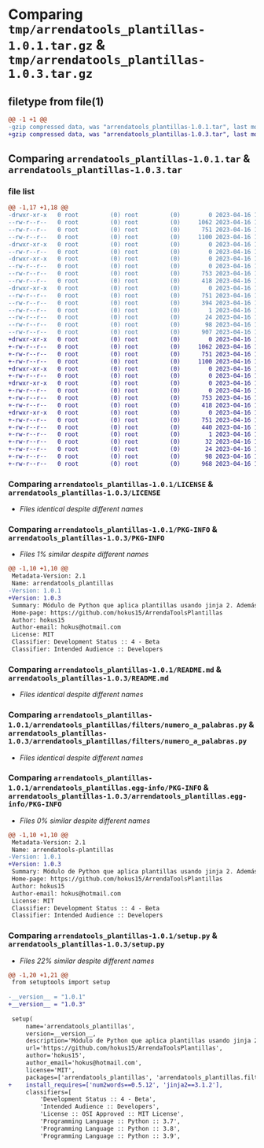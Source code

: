 # Comparing `tmp/arrendatools_plantillas-1.0.1.tar.gz` & `tmp/arrendatools_plantillas-1.0.3.tar.gz`

## filetype from file(1)

```diff
@@ -1 +1 @@
-gzip compressed data, was "arrendatools_plantillas-1.0.1.tar", last modified: Sun Apr 16 10:52:09 2023, max compression
+gzip compressed data, was "arrendatools_plantillas-1.0.3.tar", last modified: Sun Apr 16 11:28:46 2023, max compression
```

## Comparing `arrendatools_plantillas-1.0.1.tar` & `arrendatools_plantillas-1.0.3.tar`

### file list

```diff
@@ -1,17 +1,18 @@
-drwxr-xr-x   0 root         (0) root         (0)        0 2023-04-16 10:52:09.799722 arrendatools_plantillas-1.0.1/
--rw-r--r--   0 root         (0) root         (0)     1062 2023-04-16 10:52:07.000000 arrendatools_plantillas-1.0.1/LICENSE
--rw-r--r--   0 root         (0) root         (0)      751 2023-04-16 10:52:09.799722 arrendatools_plantillas-1.0.1/PKG-INFO
--rw-r--r--   0 root         (0) root         (0)     1100 2023-04-16 10:52:07.000000 arrendatools_plantillas-1.0.1/README.md
-drwxr-xr-x   0 root         (0) root         (0)        0 2023-04-16 10:52:09.799722 arrendatools_plantillas-1.0.1/arrendatools_plantillas/
--rw-r--r--   0 root         (0) root         (0)        0 2023-04-16 10:52:07.000000 arrendatools_plantillas-1.0.1/arrendatools_plantillas/__init__.py
-drwxr-xr-x   0 root         (0) root         (0)        0 2023-04-16 10:52:09.799722 arrendatools_plantillas-1.0.1/arrendatools_plantillas/filters/
--rw-r--r--   0 root         (0) root         (0)        0 2023-04-16 10:52:07.000000 arrendatools_plantillas-1.0.1/arrendatools_plantillas/filters/__init__.py
--rw-r--r--   0 root         (0) root         (0)      753 2023-04-16 10:52:07.000000 arrendatools_plantillas-1.0.1/arrendatools_plantillas/filters/numero_a_palabras.py
--rw-r--r--   0 root         (0) root         (0)      418 2023-04-16 10:52:07.000000 arrendatools_plantillas-1.0.1/arrendatools_plantillas/plantilla.py
-drwxr-xr-x   0 root         (0) root         (0)        0 2023-04-16 10:52:09.799722 arrendatools_plantillas-1.0.1/arrendatools_plantillas.egg-info/
--rw-r--r--   0 root         (0) root         (0)      751 2023-04-16 10:52:09.000000 arrendatools_plantillas-1.0.1/arrendatools_plantillas.egg-info/PKG-INFO
--rw-r--r--   0 root         (0) root         (0)      394 2023-04-16 10:52:09.000000 arrendatools_plantillas-1.0.1/arrendatools_plantillas.egg-info/SOURCES.txt
--rw-r--r--   0 root         (0) root         (0)        1 2023-04-16 10:52:09.000000 arrendatools_plantillas-1.0.1/arrendatools_plantillas.egg-info/dependency_links.txt
--rw-r--r--   0 root         (0) root         (0)       24 2023-04-16 10:52:09.000000 arrendatools_plantillas-1.0.1/arrendatools_plantillas.egg-info/top_level.txt
--rw-r--r--   0 root         (0) root         (0)       98 2023-04-16 10:52:09.799722 arrendatools_plantillas-1.0.1/setup.cfg
--rw-r--r--   0 root         (0) root         (0)      907 2023-04-16 10:52:08.000000 arrendatools_plantillas-1.0.1/setup.py
+drwxr-xr-x   0 root         (0) root         (0)        0 2023-04-16 11:28:46.203742 arrendatools_plantillas-1.0.3/
+-rw-r--r--   0 root         (0) root         (0)     1062 2023-04-16 11:28:43.000000 arrendatools_plantillas-1.0.3/LICENSE
+-rw-r--r--   0 root         (0) root         (0)      751 2023-04-16 11:28:46.203742 arrendatools_plantillas-1.0.3/PKG-INFO
+-rw-r--r--   0 root         (0) root         (0)     1100 2023-04-16 11:28:43.000000 arrendatools_plantillas-1.0.3/README.md
+drwxr-xr-x   0 root         (0) root         (0)        0 2023-04-16 11:28:46.203742 arrendatools_plantillas-1.0.3/arrendatools_plantillas/
+-rw-r--r--   0 root         (0) root         (0)        0 2023-04-16 11:28:43.000000 arrendatools_plantillas-1.0.3/arrendatools_plantillas/__init__.py
+drwxr-xr-x   0 root         (0) root         (0)        0 2023-04-16 11:28:46.203742 arrendatools_plantillas-1.0.3/arrendatools_plantillas/filters/
+-rw-r--r--   0 root         (0) root         (0)        0 2023-04-16 11:28:43.000000 arrendatools_plantillas-1.0.3/arrendatools_plantillas/filters/__init__.py
+-rw-r--r--   0 root         (0) root         (0)      753 2023-04-16 11:28:43.000000 arrendatools_plantillas-1.0.3/arrendatools_plantillas/filters/numero_a_palabras.py
+-rw-r--r--   0 root         (0) root         (0)      418 2023-04-16 11:28:43.000000 arrendatools_plantillas-1.0.3/arrendatools_plantillas/plantilla.py
+drwxr-xr-x   0 root         (0) root         (0)        0 2023-04-16 11:28:46.203742 arrendatools_plantillas-1.0.3/arrendatools_plantillas.egg-info/
+-rw-r--r--   0 root         (0) root         (0)      751 2023-04-16 11:28:46.000000 arrendatools_plantillas-1.0.3/arrendatools_plantillas.egg-info/PKG-INFO
+-rw-r--r--   0 root         (0) root         (0)      440 2023-04-16 11:28:46.000000 arrendatools_plantillas-1.0.3/arrendatools_plantillas.egg-info/SOURCES.txt
+-rw-r--r--   0 root         (0) root         (0)        1 2023-04-16 11:28:46.000000 arrendatools_plantillas-1.0.3/arrendatools_plantillas.egg-info/dependency_links.txt
+-rw-r--r--   0 root         (0) root         (0)       32 2023-04-16 11:28:46.000000 arrendatools_plantillas-1.0.3/arrendatools_plantillas.egg-info/requires.txt
+-rw-r--r--   0 root         (0) root         (0)       24 2023-04-16 11:28:46.000000 arrendatools_plantillas-1.0.3/arrendatools_plantillas.egg-info/top_level.txt
+-rw-r--r--   0 root         (0) root         (0)       98 2023-04-16 11:28:46.203742 arrendatools_plantillas-1.0.3/setup.cfg
+-rw-r--r--   0 root         (0) root         (0)      968 2023-04-16 11:28:44.000000 arrendatools_plantillas-1.0.3/setup.py
```

### Comparing `arrendatools_plantillas-1.0.1/LICENSE` & `arrendatools_plantillas-1.0.3/LICENSE`

 * *Files identical despite different names*

### Comparing `arrendatools_plantillas-1.0.1/PKG-INFO` & `arrendatools_plantillas-1.0.3/PKG-INFO`

 * *Files 1% similar despite different names*

```diff
@@ -1,10 +1,10 @@
 Metadata-Version: 2.1
 Name: arrendatools_plantillas
-Version: 1.0.1
+Version: 1.0.3
 Summary: Módulo de Python que aplica plantillas usando jinja 2. Además incluye algunos filtros adicionales como el convertir un número a palabras.
 Home-page: https://github.com/hokus15/ArrendaToolsPlantillas
 Author: hokus15
 Author-email: hokus@hotmail.com
 License: MIT
 Classifier: Development Status :: 4 - Beta
 Classifier: Intended Audience :: Developers
```

### Comparing `arrendatools_plantillas-1.0.1/README.md` & `arrendatools_plantillas-1.0.3/README.md`

 * *Files identical despite different names*

### Comparing `arrendatools_plantillas-1.0.1/arrendatools_plantillas/filters/numero_a_palabras.py` & `arrendatools_plantillas-1.0.3/arrendatools_plantillas/filters/numero_a_palabras.py`

 * *Files identical despite different names*

### Comparing `arrendatools_plantillas-1.0.1/arrendatools_plantillas.egg-info/PKG-INFO` & `arrendatools_plantillas-1.0.3/arrendatools_plantillas.egg-info/PKG-INFO`

 * *Files 0% similar despite different names*

```diff
@@ -1,10 +1,10 @@
 Metadata-Version: 2.1
 Name: arrendatools-plantillas
-Version: 1.0.1
+Version: 1.0.3
 Summary: Módulo de Python que aplica plantillas usando jinja 2. Además incluye algunos filtros adicionales como el convertir un número a palabras.
 Home-page: https://github.com/hokus15/ArrendaToolsPlantillas
 Author: hokus15
 Author-email: hokus@hotmail.com
 License: MIT
 Classifier: Development Status :: 4 - Beta
 Classifier: Intended Audience :: Developers
```

### Comparing `arrendatools_plantillas-1.0.1/setup.py` & `arrendatools_plantillas-1.0.3/setup.py`

 * *Files 22% similar despite different names*

```diff
@@ -1,20 +1,21 @@
 from setuptools import setup
 
-__version__ = "1.0.1"
+__version__ = "1.0.3"
 
 setup(
     name='arrendatools_plantillas',
     version=__version__,
     description='Módulo de Python que aplica plantillas usando jinja 2. Además incluye algunos filtros adicionales como el convertir un número a palabras.',
     url='https://github.com/hokus15/ArrendaToolsPlantillas',
     author='hokus15',
     author_email='hokus@hotmail.com',
     license='MIT',
     packages=['arrendatools_plantillas', 'arrendatools_plantillas.filters'],
+    install_requires=['num2words==0.5.12', 'jinja2==3.1.2'],
     classifiers=[
         'Development Status :: 4 - Beta',
         'Intended Audience :: Developers',
         'License :: OSI Approved :: MIT License',
         'Programming Language :: Python :: 3.7',
         'Programming Language :: Python :: 3.8',
         'Programming Language :: Python :: 3.9',
```


